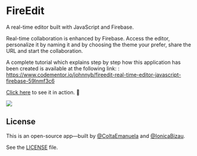 # FireEdit
A real-time editor built with JavaScript and Firebase.

Real-time collaboration is enhanced by Firebase. Access the editor, personalize it by naming it and by choosing the theme your prefer, share the URL and start the collaboration.

A complete tutorial which explains step by step how this application has been created is available at the following link: : https://www.codementor.io/johnnyb/fireedit-real-time-editor-javascript-firebase-59lnmf3c6

[Click here](https://coltaemanuela.github.io/FireEdit/) to see it in action. :rocket:

[![](https://i.imgur.com/R2R62ie.png)](https://coltaemanuela.github.io/FireEdit/)

## License
This is an open-source app—built by [@ColtaEmanuela](https://github.com/ColtaEmanuela) and [@IonicaBizau](https://github.com/IonicaBizau).

See the [LICENSE](LICENSE) file.
